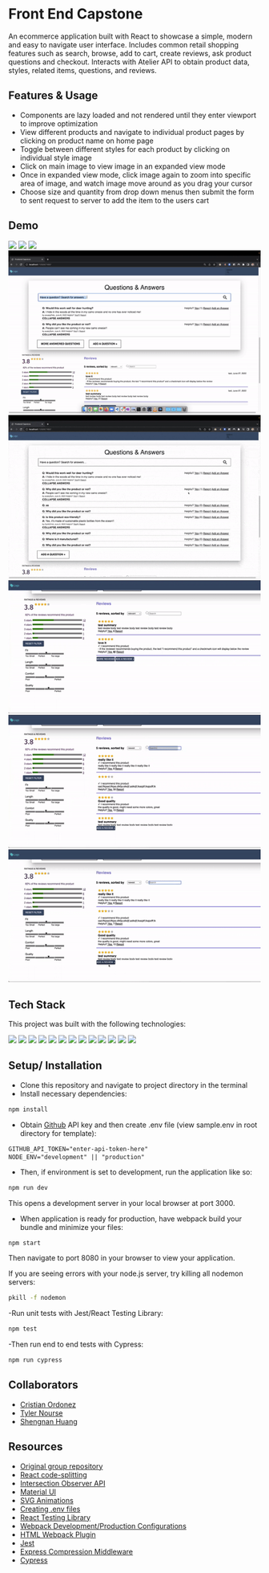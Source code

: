 # Front End Capstone

An ecommerce application built with React to showcase a simple, modern and easy to navigate user interface.
Includes common retail shopping features such as search, browse, add to cart, create reviews, ask product questions and checkout. Interacts with Atelier API to obtain product data, styles, related items, questions, and reviews.

## Features & Usage

-  Components are lazy loaded and not rendered until they enter viewport to improve optimization
-  View different products and navigate to individual product pages by clicking on product name on home page
-  Toggle between different styles for each product by clicking on individual style image
-  Click on main image to view image in an expanded view mode
-  Once in expanded view mode, click image again to zoom into specific area of image, and watch image move around as you drag your cursor
-  Choose size and quantity from drop down menus then submit the form to sent request to server to add the item to the users cart

## Demo

![](diagrams/home-page.gif)
![](diagrams/product-overview.gif)
![](diagrams/related-items.gif)
![](diagrams/Q&A_main.gif)
![](diagrams/Q&A_modal.gif)
![](diagrams/showMoreReview.gif)
![](diagrams/reviewSearch.gif)
![](diagrams/addNewReview.gif)

## Tech Stack

This project was built with the following technologies:

<img src="https://img.shields.io/badge/React-20232A?style=for-the-badge&logo=react&logoColor=61DAFB" />
<img src="https://img.shields.io/badge/Express.js-000000?style=for-the-badge&logo=express&logoColor=white" />
<img src="https://img.shields.io/badge/Node.js-339933?style=for-the-badge&logo=nodedotjs&logoColor=white" />
<img src="https://img.shields.io/badge/JavaScript-323330?style=for-the-badge&logo=javascript&logoColor=F7DF1E" />
<img src="https://img.shields.io/badge/Sass-CC6699?style=for-the-badge&logo=sass&logoColor=white" />
<img src="https://img.shields.io/badge/CSS3-1572B6?style=for-the-badge&logo=css3&logoColor=white" />
<img src="https://img.shields.io/badge/prettier-1A2C34?style=for-the-badge&logo=prettier&logoColor=F7BA3E" />
<img src="https://img.shields.io/badge/Webpack-8DD6F9?style=for-the-badge&logo=Webpack&logoColor=white" />
<img src="https://img.shields.io/badge/Babel-F9DC3E?style=for-the-badge&logo=babel&logoColor=white" />
<img src="https://img.shields.io/badge/Material%20UI-007FFF?style=for-the-badge&logo=mui&logoColor=white" />
<img src="https://img.shields.io/badge/Jest-C21325?style=for-the-badge&logo=jest&logoColor=white" />
<img src="https://img.shields.io/badge/Cypress-17202C?style=for-the-badge&logo=cypress&logoColor=white" />
<img src="https://img.shields.io/badge/Amazon_AWS-FF9900?style=for-the-badge&logo=amazonaws&logoColor=white" />

## Setup/ Installation

-  Clone this repository and navigate to project directory in the terminal
-  Install necessary dependencies:

```bash
npm install
```

-  Obtain [Github](https://github.com/) API key and then create .env file (view sample.env in root directory for template):

```env
GITHUB_API_TOKEN="enter-api-token-here"
NODE_ENV="development" || "production"
```

-  Then, if environment is set to development, run the application like so:

```bash
npm run dev
```

This opens a development server in your local browser at port 3000.

-  When application is ready for production, have webpack build your bundle and minimize your files:

```bash
npm start
```

Then navigate to port 8080 in your browser to view your application.

If you are seeing errors with your node.js server, try killing all nodemon servers:

```bash
pkill -f nodemon
```

-Run unit tests with Jest/React Testing Library:

```bash
npm test
```

-Then run end to end tests with Cypress:

```bash
npm run cypress
```

## Collaborators

-  [Cristian Ordonez](https://github.com/cristianordonez)
-  [Tyler Nourse](https://github.com/Nourse41)
-  [Shengnan Huang](https://github.com/maomaotuo)

## Resources

-  [Original group repository](https://github.com/rpp35-fec-http/fec-capstone)
-  [React code-splitting](https://reactjs.org/docs/code-splitting.html)
-  [Intersection Observer API](https://developer.mozilla.org/en-US/docs/Web/API/Intersection_Observer_API)
-  [Material UI](https://mui.com/)
-  [SVG Animations](https://css-tricks.com/guide-svg-animations-smil/)
-  [Creating .env files](https://github.com/motdotla/dotenv)
-  [React Testing Library](https://testing-library.com/docs/react-testing-library/intro/)
-  [Webpack Development/Production Configurations](https://webpack.js.org/configuration/mode/)
-  [HTML Webpack Plugin](https://webpack.js.org/plugins/html-webpack-plugin/)
-  [Jest](https://jestjs.io/docs/getting-started)
-  [Express Compression Middleware](http://expressjs.com/en/resources/middleware/compression.html)
-  [Cypress](https://go.cypress.io/get-started?utm_adgroup=132501525000&utm_keyword=cypress&utm_source=google&utm_medium=cpc&utm_campaign=15312994475&utm_term=cypress&hsa_acc=8898574980&hsa_cam=15312994475&hsa_grp=132501525000&hsa_ad=562694869893&hsa_src=g&hsa_tgt=kwd-40454352&hsa_kw=cypress&hsa_mt=e&hsa_net=adwords&hsa_ver=3&gclid=CjwKCAjwtIaVBhBkEiwAsr7-cxp_LMnmsukoi5fL7cCTNGQj5cTxhBWUQWoM3FhUPh6EeIGzCC6_EBoCpREQAvD_BwE)
